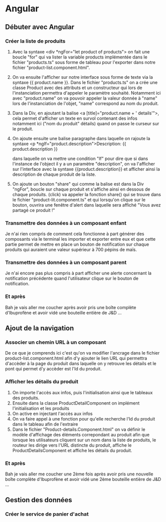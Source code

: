 # Angular
## Débuter avec Angular
### Créer la liste de produits
1. Avec la syntaxe <div *ngFor="let product of products"></div> on fait une boucle "for" qui va lister la variable products implémentée dans le fichier "products.ts" sous forme de tableau pour l'exporter dans notre fichier "product-list.component.html".
  
2. On va ensuite l'afficher sur notre interface sous forme de texte via la syntaxe {{ product.name }}. Dans le fichier "products.ts" on a crée une classe Product avec des attributs et un constructeur qui lors de l'instanciation permettra d'appeler le paramètre souhaité. Notamment ici avec "product.name" on va pouvoir appeler la valeur donnée à "name" lors de l'instanciation de l'objet, "name" correspond au nom du produit.
  
3. Dans la Div, en ajoutant la balise <a [title]="product.name + ' details'">, cela permet d'afficher un texte en survol contenant des infos notamment ici ("nom du produit" détails) quand on passe le curseur sur le produit. 

4. On ajoute ensuite une balise paragraphe dans laquelle on rajoute la syntaxe <p *ngIf="product.description">Description: {{ product.description }}</p> dans laquelle on va mettre une condition "If" pour dire que si dans l'instance de l'object il y a un paramètre "description", on va l'afficher sur l'interface avec la syntaxe {{product.description}} et afficher ainsi la description de chaque produit de la liste.

5. On ajoute un bouton "share" qui comme la balise est dans la Div  "ngFor", boucle sur chaque produit et s'affiche ainsi en dessous de chaque produits. (click) va appeler la fonction share() qui se trouve dans le fichier "product-lit.component.ts" et qui lorsqu'on clique sur le bouton, ouvrira une fenêtre d'alert dans laquelle sera affiché "Vous avez partagé ce produit !"

### Transmettre des données à un composant enfant
Je n'ai rien compris de comment cela fonctionne à part générer des composants via le terminal les importer et exporter entre eux et que cette partie permet de mettre en place un bouton de notification sur chaque produits qui auraient une valeur supérieur à 700 pépins de maïs.

### Transmettre des données à un composant parent
Je n'ai encore pas plus compris à part afficher une alerte concernant la notification précédente quand l'utilisateur clique sur le bouton de notification.

### Et après
Bah je vais aller me coucher après avoir pris une boîte complète d'Ibuprofène et avoir vidé une bouteille entière de J&D ...

## Ajout de la navigation
### Associer un chemin URL à un composant
De ce que je comprends ici c'est qu'on va modifier l'ancrage dans le fichier product-list.component.html afin d'y ajouter le lien URL qui permettra d'accèder à la page du produit dans laquelle on y retrouve les détails et le pont qui permet d'y accèder est l'Id du produit.

### Afficher les détails du produit
1. On importe l'accès aux infos, puis l'initialisation ainsi que le tableaux des produits.
2. Ensuite dans la classe ProductDetailComponent on implément l'initialisation et les produits
3. On active en injectant l'accès aux infos
4. On va faire appel à une fonction pour qu'elle recherche l'Id du produit dans le tableau afin de l'extraire
5. Dans le fichier "Product-details.Component.html" on va définir le modèle d'affichage des éléments correpondant au produit afin que lorsque les utilisateurs cliquent sur un nom dans la liste de produits, le routeur les dirige vers l'URL distincte du produit, affiche le ProductDetailsComponent et affiche les détails du produit.

### Et après
Bah je vais aller me coucher une 2ème fois après avoir pris une nouvelle boîte complète d'Ibuprofène et avoir vidé une 2ème bouteille entière de J&D ...

## Gestion des données
### Créer le service de panier d'achat








